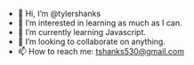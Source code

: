 - 👋 Hi, I’m @tylershanks
- 👀 I’m interested in learning as much as I can.
- 🌱 I’m currently learning Javascript.
- 💞️ I’m looking to collaborate on anything.
- 📫 How to reach me: tshanks530@gmail.com

<!---
tylershanks/tylershanks is a ✨ special ✨ repository because its `README.md` (this file) appears on your GitHub profile.
You can click the Preview link to take a look at your changes.
--->
